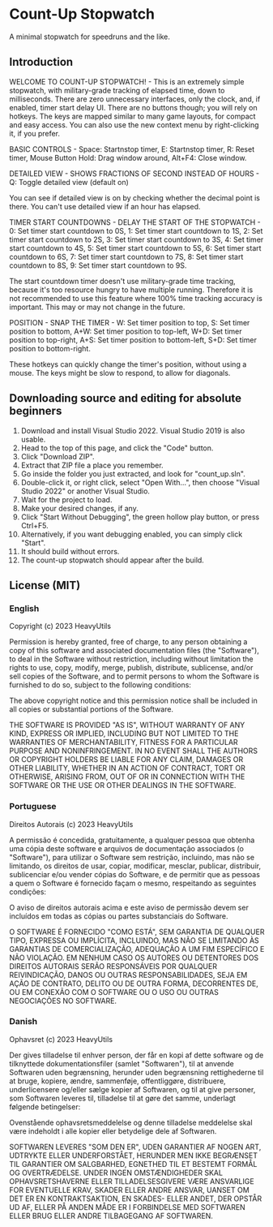 # Count-Up Stopwatch
A minimal stopwatch for speedruns and the like.

## Introduction
WELCOME TO COUNT-UP STOPWATCH! - 
This is an extremely simple stopwatch, with military-grade tracking of elapsed time, down to milliseconds. There are zero unnecessary interfaces, only the clock, and, if enabled, timer start delay UI. There are no buttons though; you will rely on hotkeys. The keys are mapped similar to many game layouts, for compact and easy access. You can also use the new context menu by right-clicking it, if you prefer.


BASIC CONTROLS - 
	Space: Startnstop timer,
	E: Startnstop timer,
	R: Reset timer,
	Mouse Button Hold: Drag window around,
	Alt+F4: Close window.


DETAILED VIEW - SHOWS FRACTIONS OF SECOND INSTEAD OF HOURS - 
	Q: Toggle detailed view (default on)
 
You can see if detailed view is on by checking whether the decimal
point is there. You can't use detailed view if an hour has elapsed.


TIMER START COUNTDOWNS - DELAY THE START OF THE STOPWATCH - 
	0: Set timer start countdown to 0S,
	1: Set timer start countdown to 1S,
	2: Set timer start countdown to 2S,
	3: Set timer start countdown to 3S,
	4: Set timer start countdown to 4S,
	5: Set timer start countdown to 5S,
	6: Set timer start countdown to 6S,
	7: Set timer start countdown to 7S,
	8: Set timer start countdown to 8S,
	9: Set timer start countdown to 9S.
 
The start countdown timer doesn't use military-grade time tracking,
because it's too resource hungry to have multiple running. Therefore
it is not recommended to use this feature where 100% time tracking
accuracy is important. This may or may not change in the future.


POSITION - SNAP THE TIMER - 
	W: Set timer position to top,
	S: Set timer position to bottom,
	A+W: Set timer position to top-left,
	W+D: Set timer position to top-right,
	A+S: Set timer position to bottom-left,
	S+D: Set timer position to bottom-right.
 
These hotkeys can quickly change the timer's position, without using
a mouse. The keys might be slow to respond, to allow for diagonals.

## Downloading source and editing for absolute beginners
1. Download and install Visual Studio 2022. Visual Studio 2019 is also usable.
2. Head to the top of this page, and click the "Code" button.
3. Click "Download ZIP".
4. Extract that ZIP file a place you remember.
5. Go inside the folder you just extracted, and look for "count_up.sln".
6. Double-click it, or right click, select "Open With...", then choose "Visual Studio 2022" or another Visual Studio.
7. Wait for the project to load.
8. Make your desired changes, if any.
9. Click "Start Without Debugging", the green hollow play button, or press Ctrl+F5.
10. Alternatively, if you want debugging enabled, you can simply click "Start".
11. It should build without errors.
12. The count-up stopwatch should appear after the build.

## License (MIT)
### English
Copyright (c) 2023 HeavyUtils

Permission is hereby granted, free of charge, to any person obtaining a copy
of this software and associated documentation files (the "Software"), to deal
in the Software without restriction, including without limitation the rights
to use, copy, modify, merge, publish, distribute, sublicense, and/or sell
copies of the Software, and to permit persons to whom the Software is
furnished to do so, subject to the following conditions:

The above copyright notice and this permission notice shall be included in all
copies or substantial portions of the Software.

THE SOFTWARE IS PROVIDED "AS IS", WITHOUT WARRANTY OF ANY KIND, EXPRESS OR
IMPLIED, INCLUDING BUT NOT LIMITED TO THE WARRANTIES OF MERCHANTABILITY,
FITNESS FOR A PARTICULAR PURPOSE AND NONINFRINGEMENT. IN NO EVENT SHALL THE
AUTHORS OR COPYRIGHT HOLDERS BE LIABLE FOR ANY CLAIM, DAMAGES OR OTHER
LIABILITY, WHETHER IN AN ACTION OF CONTRACT, TORT OR OTHERWISE, ARISING FROM,
OUT OF OR IN CONNECTION WITH THE SOFTWARE OR THE USE OR OTHER DEALINGS IN THE
SOFTWARE.

### Portuguese
Direitos Autorais (c) 2023 HeavyUtils

A permissão é concedida, gratuitamente, a qualquer pessoa que obtenha uma cópia deste software e arquivos de documentação associados (o "Software"), para utilizar o Software sem restrição, incluindo, mas não se limitando, os direitos de usar, copiar, modificar, mesclar, publicar, distribuir, sublicenciar e/ou vender cópias do Software, e de permitir que as pessoas a quem o Software é fornecido façam o mesmo, respeitando as seguintes condições:

O aviso de direitos autorais acima e este aviso de permissão devem ser incluídos em todas as cópias ou partes substanciais do Software.

O SOFTWARE É FORNECIDO "COMO ESTÁ", SEM GARANTIA DE QUALQUER TIPO, EXPRESSA OU IMPLÍCITA, INCLUINDO, MAS NÃO SE LIMITANDO ÀS GARANTIAS DE COMERCIALIZAÇÃO, ADEQUAÇÃO A UM FIM ESPECÍFICO E NÃO VIOLAÇÃO. EM NENHUM CASO OS AUTORES OU DETENTORES DOS DIREITOS AUTORAIS SERÃO RESPONSÁVEIS POR QUALQUER REIVINDICAÇÃO, DANOS OU OUTRAS RESPONSABILIDADES, SEJA EM AÇÃO DE CONTRATO, DELITO OU DE OUTRA FORMA, DECORRENTES DE, OU EM CONEXÃO COM O SOFTWARE OU O USO OU OUTRAS NEGOCIAÇÕES NO SOFTWARE.

### Danish
Ophavsret (c) 2023 HeavyUtils

Der gives tilladelse til enhver person, der får en kopi af dette software og de tilknyttede dokumentationsfiler (samlet "Softwaren"), til at anvende Softwaren uden begrænsning, herunder uden begrænsning rettighederne til at bruge, kopiere, ændre, sammenføje, offentliggøre, distribuere, underlicensere og/eller sælge kopier af Softwaren, og til at give personer, som Softwaren leveres til, tilladelse til at gøre det samme, underlagt følgende betingelser:

Ovenstående ophavsretsmeddelelse og denne tilladelse meddelelse skal være indeholdt i alle kopier eller betydelige dele af Softwaren.

SOFTWAREN LEVERES "SOM DEN ER", UDEN GARANTIER AF NOGEN ART, UDTRYKTE ELLER UNDERFORSTÅET, HERUNDER MEN IKKE BEGRÆNSET TIL GARANTIER OM SALGBARHED, EGNETHED TIL ET BESTEMT FORMÅL OG OVERTRÆDELSE. UNDER INGEN OMSTÆNDIGHEDER SKAL OPHAVSRETSHAVERNE ELLER TILLADELSESGIVERE VÆRE ANSVARLIGE FOR EVENTUELLE KRAV, SKADER ELLER ANDRE ANSVAR, UANSET OM DET ER EN KONTRAKTSAKTION, EN SKADES- ELLER ANDET, DER OPSTÅR UD AF, ELLER PÅ ANDEN MÅDE ER I FORBINDELSE MED SOFTWAREN ELLER BRUG ELLER ANDRE TILBAGEGANG AF SOFTWAREN.

